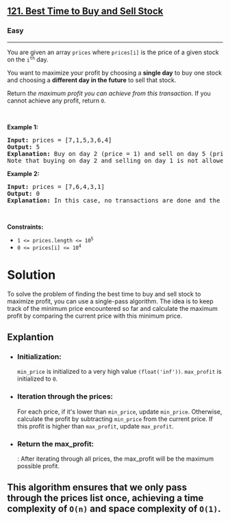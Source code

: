 <h2><a href="https://leetcode.com/problems/best-time-to-buy-and-sell-stock">121. Best Time to Buy and Sell Stock</a></h2><h3>Easy</h3><hr><p>You are given an array <code>prices</code> where <code>prices[i]</code> is the price of a given stock on the <code>i<sup>th</sup></code> day.</p>

<p>You want to maximize your profit by choosing a <strong>single day</strong> to buy one stock and choosing a <strong>different day in the future</strong> to sell that stock.</p>

<p>Return <em>the maximum profit you can achieve from this transaction</em>. If you cannot achieve any profit, return <code>0</code>.</p>

<p>&nbsp;</p>
<p><strong class="example">Example 1:</strong></p>

<pre>
<strong>Input:</strong> prices = [7,1,5,3,6,4]
<strong>Output:</strong> 5
<strong>Explanation:</strong> Buy on day 2 (price = 1) and sell on day 5 (price = 6), profit = 6-1 = 5.
Note that buying on day 2 and selling on day 1 is not allowed because you must buy before you sell.
</pre>

<p><strong class="example">Example 2:</strong></p>

<pre>
<strong>Input:</strong> prices = [7,6,4,3,1]
<strong>Output:</strong> 0
<strong>Explanation:</strong> In this case, no transactions are done and the max profit = 0.
</pre>

<p>&nbsp;</p>
<p><strong>Constraints:</strong></p>

<ul>
	<li><code>1 &lt;= prices.length &lt;= 10<sup>5</sup></code></li>
	<li><code>0 &lt;= prices[i] &lt;= 10<sup>4</sup></code></li>
</ul>
<h1>Solution</h1>
<p>To solve the problem of finding the best time to buy and sell stock to maximize profit, you can use a single-pass algorithm. The idea is to keep track of the minimum price encountered so far and calculate the maximum profit by comparing the current price with this minimum price.</p>

<h2>Explantion</h2>
<ul>
	<li><h3>Initialization:</h3><code>min_price</code> is initialized to a very high value <code>(float('inf'))</code>.
<code>max_profit</code> is initialized to <code>0</code>.</li>
	<li><h3>Iteration through the prices:</h3>For each price, if it's lower than <code>min_price</code>, update <code>min_price</code>.
Otherwise, calculate the profit by subtracting <code>min_price</code> from the current price. If this profit is higher than <code>max_profit</code>, update <code>max_profit</code>.</li>
	<li><h3>Return the max_profit: </h3> : After iterating through all prices, the max_profit will be the maximum possible profit.</li>
</ul>
<h2>This algorithm ensures that we only pass through the prices list once, achieving a time complexity of <code>O(n)</code> and space complexity of <code>O(1)</code>.</h2>
